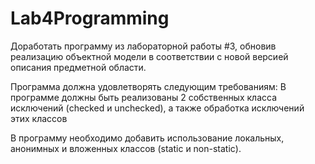 # Lab4Programming
Доработать программу из лабораторной работы #3, обновив реализацию объектной модели в соответствии с новой версией описания предметной области.

Программа должна удовлетворять следующим требованиям:
В программе должны быть реализованы 2 собственных класса исключений (checked и unchecked), а также обработка исключений этих классов

В программу необходимо добавить использование локальных, анонимных и вложенных классов (static и non-static).

